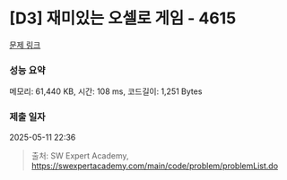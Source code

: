 # [D3] 재미있는 오셀로 게임 - 4615 

[문제 링크](https://swexpertacademy.com/main/code/problem/problemDetail.do?contestProbId=AWQmA4uK8ygDFAXj) 

### 성능 요약

메모리: 61,440 KB, 시간: 108 ms, 코드길이: 1,251 Bytes

### 제출 일자

2025-05-11 22:36



> 출처: SW Expert Academy, https://swexpertacademy.com/main/code/problem/problemList.do